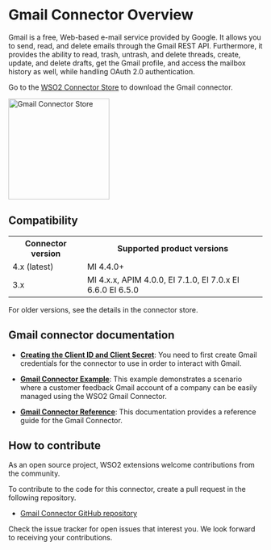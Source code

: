 # Gmail Connector Overview

Gmail is a free, Web-based e-mail service provided by Google. It allows you to send, read, and delete emails through the Gmail REST API. Furthermore, it provides the ability to read, trash, untrash, and delete threads, create, update, and delete drafts, get the Gmail profile, and access the mailbox history as well, while handling OAuth 2.0 authentication.

Go to the <a target="_blank" href="https://store.wso2.com/connector/esb-connector-gmail">WSO2 Connector Store</a> to download the Gmail connector.

<img src="{{base_path}}/assets/img/integrate/connectors/gmail-store.png" title="Gmail Connector Store" width="200" alt="Gmail Connector Store"/>

## Compatibility

<table>
	<tr>
		<th>
			Connector version
		</th>
		<th>
			Supported product versions
		</th>
	</tr>
	<tr>
		<td>
			4.x (latest)
		</td>
		<td>
			MI 4.4.0+
		</td>
	</tr>
	<tr>
		<td>
			3.x
		</td>
		<td>
			MI 4.x.x, APIM 4.0.0, EI 7.1.0, EI 7.0.x EI 6.6.0 EI 6.5.0 
		</td>
	</tr>
</table>

For older versions, see the details in the connector store.

## Gmail connector documentation

* **[Creating the Client ID and Client Secret]({{base_path}}/reference/connectors/gmail-connector/configuring-gmail-api/)**: You need to first create Gmail credentials for the connector to use in order to interact with Gmail.

* **[Gmail Connector Example]({{base_path}}/reference/connectors/gmail-connector/gmail-connector-example/)**: This example demonstrates a scenario where a customer feedback Gmail account of a company can be easily managed using the WSO2 Gmail Connector. 

* **[Gmail Connector Reference]({{base_path}}/reference/connectors/gmail-connector/gmail-connector-config/)**: This documentation provides a reference guide for the Gmail Connector.

## How to contribute

As an open source project, WSO2 extensions welcome contributions from the community. 

To contribute to the code for this connector, create a pull request in the following repository. 

* [Gmail Connector GitHub repository](https://github.com/wso2-extensions/esb-connector-gmail)

Check the issue tracker for open issues that interest you. We look forward to receiving your contributions.
